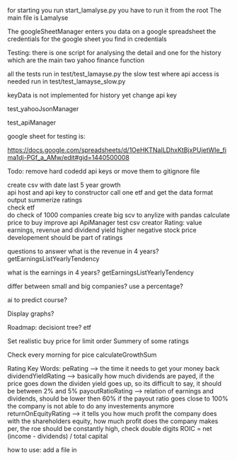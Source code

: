 for starting you run start_lamalyse.py
you have to run it from the root
The main file is Lamalyse

The googleSheetManager enters you data on a google spreadsheet
the credentials for the google sheet you find in credentials


Testing:
there is one script for analysing the detail and one for the history which are the main two yahoo finance function

all the tests run in test/test_lamayse.py
the slow test where api access is needed run in test/test_lamayse_slow.py


keyData is not implemented for history yet
change api key

test_yahooJsonManager

test_apiManager


google sheet for testing is:

https://docs.google.com/spreadsheets/d/1OeHKTNaILDhxKtBjxPUjetWIe_fima1dj-PGf_a_AMw/edit#gid=1440500008


Todo:
remove hard codedd api keys or move them to gitignore file  

create csv with date
last 5 year growth  
api host and api key to constructor
call one etf and get the data
format output
summerize ratings   
check etf  
do check of 1000 companies
create big scv to anylize with pandas
calculate price to buy
improve api ApiManager
test csv creator
Rating:
  value earnings, revenue and dividend yield higher
  negative stock price developement should be part of ratings


questions to answer
what is the revenue in 4 years?
getEarningsListYearlyTendency

what is the earnings in 4 years?
getEarningsListYearlyTendency

differ between small and big companies? use a percentage?


ai to predict course?


Display graphs?

Roadmap:
decisiont tree?
etf  

Set realistic buy price for limit order
Summery of some ratings   


Check every morning for pice calculateGrowthSum

Rating Key Words:
peRating --> the time it needs to get your money back
dividendYieldRating --> basically how much dividends are payed, if the price goes down the dividen yield goes up, so its difficult to say, it should be between 2% and 5%
payoutRatioRating --> relation of earnings and dividends, should be lower then 60% if the payout ratio goes close to 100% the company is not able to do any investements anymore
returnOnEquityRating --> it tells you how much profit the company does with the shareholders equity, how much profit does the company makes per, the roe should be constantly high, check double digits
ROIC = net (income - dividends) / total capital


how to use:
add a file in

